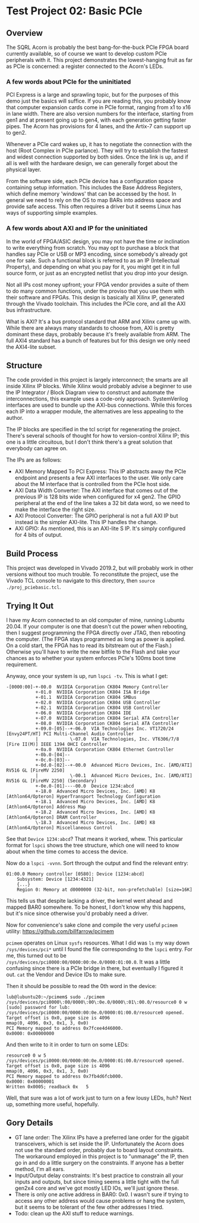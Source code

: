 # Test Project 02: Basic PCIe

## Overview
The SQRL Acorn is probably the best bang-for-the-buck PCIe FPGA board currently available,
so of course we want to develop custom PCIe peripherals with it.
This project demonstrates the lowest-hanging fruit as far as PCIe is concerned: 
a register connected to the Acorn's LEDs.

### A few words about PCIe for the uninitiated
PCI Express is a large and sprawling topic, but for the purposes of this demo
just the basics will suffice. If you are reading this, you probably know that
computer expansion cards come in PCIe format, ranging from x1 to x16 in lane width.
There are also version numbers for the interface, starting from gen1 and at present
going up to gen4, with each generation getting faster pipes.
The Acorn has provisions for 4 lanes, and the Artix-7 can support up to gen2.

Whenever a PCIe card wakes up, it has to negotiate the connection
with the host (Root Complex in PCIe parlance). They will try to establish the
fastest and widest connection supported by both sides. Once the link is up,
and if all is well with the hardware design, we can generally forget about the physical layer.

From the software side, each PCIe device has a configuration space containing setup
information. This includes the Base Address Registers, which define memory 'windows' that
can be accessed by the host.
In general we need to rely on the OS to map BARs into address space and provide safe access.
This often requires a driver but it seems Linux has ways of supporting simple examples.

### A few words about AXI and IP for the uninitiated
In the world of FPGA/ASIC design, you may not have the time or inclination to write everything from scratch.
You may opt to purchase a block that handles say PCIe or USB or MP3 encoding, since somebody's already got one for sale.
Such a functional block is referred to as an IP (Intellectual Property), and depending on what you pay for it,
you might get it in full source form, or just as an encrypted netlist that you drop into your design.

Not all IPs cost money upfront; your FPGA vendor provides a suite of them to do many common functions, under the proviso
that you use them with their software and FPGAs. 
This design is basically all Xilinx IP, generated through the Vivado toolchain.
This includes the PCIe core, and all the AXI bus infrastructure.

What is AXI? It's a bus protocol standard that ARM and Xilinx came up with.
While there are always many standards to choose from, AXI is pretty dominant these days,
probably because it's freely available from ARM.
The full AXI4 standard has a bunch of features but for this design we only need the AXI4-lite subset.

## Structure
The code provided in this project is largely interconnect; the smarts are all inside Xilinx IP blocks.
While Xilinx would probably advise a beginner to use the IP Integrator / Block Diagram view to construct
and automate the interconnections, this example uses a code-only approach.
SystemVerilog interfaces are used to bundle up the AXI-bus connections.
While this forces each IP into a wrapper module, the alternatives are less appealing to the author.

The IP blocks are specified in the tcl script for regenerating the project.
There's several schools of thought for how to version-control Xilinx IP; this one is a little circuitous,
but I don't think there's a great solution that everybody can agree on.

The IPs are as follows:
* AXI Memory Mapped To PCI Express: This IP abstracts away the PCIe endpoint and presents a few AXI interfaces to the user.
We only care about the M interface that is controlled from the PCIe host side.
* AXI Data Width Converter: The AXI interface that comes out of the previous IP is 128 bits wide when configured for x4 gen2.
The GPIO peripheral at the end of the line takes a 32 bit data word, so we need to make the interface the right size.
* AXI Protocol Converter: The GPIO peripheral is not a full AXI IP but instead is the simpler AXI-lite.
This IP handles the change.
* AXI GPIO: As mentioned, this is an AXI-lite S IP. It's simply configured for 4 bits of output.

## Build Process
This project was developed in Vivado 2019.2, but will probably work in other versions without too much trouble.
To reconstitute the project, use the Vivado TCL console to navigate to this directory, then `source ./proj_pciebasic.tcl`.

## Trying It Out
I have my Acorn connected to an old computer of mine, running Lubuntu 20.04.
If your computer is one that doesn't cut the power when rebooting,
then I suggest programming the FPGA directly over JTAG, then rebooting the computer.
(The FPGA stays programmed as long as power is applied. 
On a cold start, the FPGA has to read its bitstream out of the Flash.)
Otherwise you'll have to write the new bitfile to the Flash
and take your chances as to whether your system enforces PCIe's 100ms boot time requirement.

Anyway, once your system is up, run `lspci -tv`. This is what I get:
```
-[0000:00]-+-00.0  NVIDIA Corporation CK804 Memory Controller
           +-01.0  NVIDIA Corporation CK804 ISA Bridge
           +-01.1  NVIDIA Corporation CK804 SMBus
           +-02.0  NVIDIA Corporation CK804 USB Controller
           +-02.1  NVIDIA Corporation CK804 USB Controller
           +-06.0  NVIDIA Corporation CK804 IDE
           +-07.0  NVIDIA Corporation CK804 Serial ATA Controller
           +-08.0  NVIDIA Corporation CK804 Serial ATA Controller
           +-09.0-[05]--+-06.0  VIA Technologies Inc. VT1720/24 [Envy24PT/HT] PCI Multi-Channel Audio Controller
           |            \-07.0  VIA Technologies, Inc. VT6306/7/8 [Fire II(M)] IEEE 1394 OHCI Controller
           +-0a.0  NVIDIA Corporation CK804 Ethernet Controller
           +-0b.0-[04]--
           +-0c.0-[03]--
           +-0d.0-[02]--+-00.0  Advanced Micro Devices, Inc. [AMD/ATI] RV516 GL [FireMV 2250]
           |            \-00.1  Advanced Micro Devices, Inc. [AMD/ATI] RV516 GL [FireMV 2250] (Secondary)
           +-0e.0-[01]----00.0  Device 1234:abcd
           +-18.0  Advanced Micro Devices, Inc. [AMD] K8 [Athlon64/Opteron] HyperTransport Technology Configuration
           +-18.1  Advanced Micro Devices, Inc. [AMD] K8 [Athlon64/Opteron] Address Map
           +-18.2  Advanced Micro Devices, Inc. [AMD] K8 [Athlon64/Opteron] DRAM Controller
           \-18.3  Advanced Micro Devices, Inc. [AMD] K8 [Athlon64/Opteron] Miscellaneous Control
```
See that `Device 1234:abcd`? That means it worked, whew.
This particular format for `lspci` shows the tree structure, which one will
need to know about when the time comes to access the device.

Now do a `lspci -vvnn`. Sort through the output and find the relevant entry:
```
01:00.0 Memory controller [0580]: Device [1234:abcd]
	Subsystem: Device [1234:4321]
	{...}
	Region 0: Memory at d0000000 (32-bit, non-prefetchable) [size=16K]
```
This tells us that despite lacking a driver, the kernel went ahead and mapped BAR0 somewhere.
To be honest, I don't know why this happens, but it's nice since otherwise you'd probably need a driver.

Now for convenience's sake clone and compile the very useful `pcimem` utility: https://github.com/billfarrow/pcimem

`pcimem` operates on Linux `sysfs` resources. 
What I did was `ls` my way down `/sys/devices/pci*` until I found the file corresponding to the `lspci` entry.
For me, this turned out to be `/sys/devices/pci0000:00/0000:00:0e.0/0000:01:00.0`.
It was a little confusing since there is a PCIe bridge in there, but eventually I figured it out.
`cat` the Vendor and Device IDs to make sure.

Then it should be possible to read the 0th word in the device:
```
lub@lubuntu20:~/pcimem$ sudo ./pcimem /sys/devices/pci0000\:00/0000\:00\:0e.0/0000\:01\:00.0/resource0 0 w
[sudo] password for lub: 
/sys/devices/pci0000:00/0000:00:0e.0/0000:01:00.0/resource0 opened.
Target offset is 0x0, page size is 4096
mmap(0, 4096, 0x3, 0x1, 3, 0x0)
PCI Memory mapped to address 0x7fcee4d46000.
0x0000: 0x00000000
```
And then write to it in order to turn on some LEDs:
```
resource0 0 w 5
/sys/devices/pci0000:00/0000:00:0e.0/0000:01:00.0/resource0 opened.
Target offset is 0x0, page size is 4096
mmap(0, 4096, 0x3, 0x1, 3, 0x0)
PCI Memory mapped to address 0x7fb4d6fcb000.
0x0000: 0x00000001
Written 0x0005; readback 0x   5
```
Well, that sure was a lot of work just to turn on a few lousy LEDs, huh?
Next up, something more useful, hopefully.

## Gory Details
* GT lane order: The Xilinx IPs have a preferred lane order for the gigabit transceivers,
which is set inside the IP.
Unfortunately the Acorn does not use the standard order, probably due to board layout constraints.
The workaround employed in this project is to "unmanage" the IP, then go in and do a little surgery
on the constraints. If anyone has a better method, I'm all ears.
* Input/Output delay constraints: It's best practice to constrain all your inputs and outputs, 
but since timing seems a little tight with the full gen2x4 core and we've got mostly LED IOs, we'll just ignore these.
* There is only one active address in BAR0: 0x0. 
I wasn't sure if trying to access any other address would cause problems or hang the system,
but it seems to be tolerant of the few other addresses I tried.
* Todo: clean up the AXI stuff to reduce warnings.
